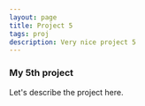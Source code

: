 ```yaml
---
layout: page
title: Project 5
tags: proj
description: Very nice project 5
---
```


### My 5th project

Let's describe the project here.